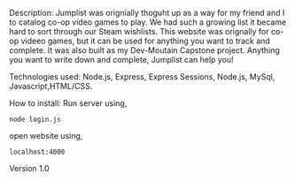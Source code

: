Description:
Jumplist was orignially thoguht up as a way for my friend and I to catalog co-op video games to play. We had such a growing list it became hard to sort through our Steam wishlists. This website was orignally for co-op videeo games, but it can be used for anything you want to track and complete. It was also built as my Dev-Moutain Capstone project. Anything you want to write down and complete, Jumplist can help you!

Technologies used:
Node.js, Express, Express Sessions, Node.js, MySql, Javascript,HTML/CSS.

How to install:
Run server using,

`node login.js`

open website using,

`localhost:4000`

Version 1.0
